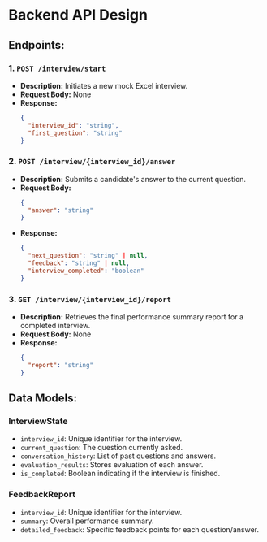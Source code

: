 
# Backend API Design

## Endpoints:

### 1. `POST /interview/start`
- **Description:** Initiates a new mock Excel interview.
- **Request Body:** None
- **Response:**
  ```json
  {
    "interview_id": "string",
    "first_question": "string"
  }
  ```

### 2. `POST /interview/{interview_id}/answer`
- **Description:** Submits a candidate's answer to the current question.
- **Request Body:**
  ```json
  {
    "answer": "string"
  }
  ```
- **Response:**
  ```json
  {
    "next_question": "string" | null,
    "feedback": "string" | null,
    "interview_completed": "boolean"
  }
  ```

### 3. `GET /interview/{interview_id}/report`
- **Description:** Retrieves the final performance summary report for a completed interview.
- **Request Body:** None
- **Response:**
  ```json
  {
    "report": "string"
  }
  ```

## Data Models:

### InterviewState
- `interview_id`: Unique identifier for the interview.
- `current_question`: The question currently asked.
- `conversation_history`: List of past questions and answers.
- `evaluation_results`: Stores evaluation of each answer.
- `is_completed`: Boolean indicating if the interview is finished.

### FeedbackReport
- `interview_id`: Unique identifier for the interview.
- `summary`: Overall performance summary.
- `detailed_feedback`: Specific feedback points for each question/answer.


